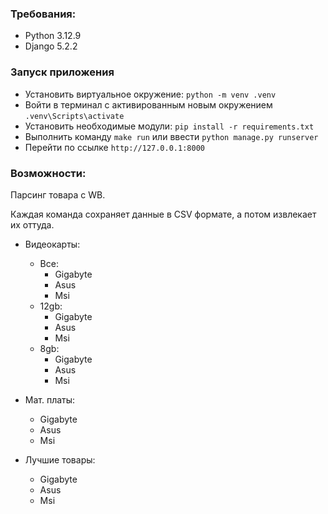 ### Требования:
- Python 3.12.9
- Django 5.2.2

### Запуск приложения

- Установить виртуальное окружение: `python -m venv .venv`
- Войти в терминал с активированным новым окружением `.venv\Scripts\activate`
- Установить необходимые модули: `pip install -r requirements.txt`
- Выполнить команду `make run` или ввести `python manage.py runserver`
- Перейти по ссылке `http://127.0.0.1:8000` 

### Возможности:

Парсинг товара с WB.

Каждая команда сохраняет данные в CSV формате, а потом извлекает их оттуда.

- Видеокарты:
  - Все: 
    - Gigabyte
    - Asus
    - Msi
  - 12gb:
    - Gigabyte
    - Asus
    - Msi
  - 8gb:
    - Gigabyte
    - Asus
    - Msi
- Мат. платы:
    - Gigabyte
    - Asus
    - Msi

- Лучшие товары:
    - Gigabyte
    - Asus
    - Msi


